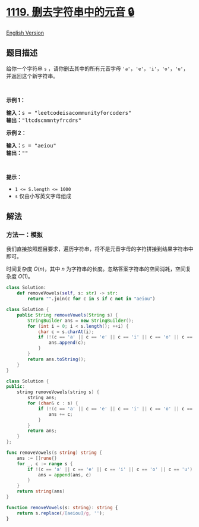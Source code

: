 # [1119. 删去字符串中的元音 🔒](https://leetcode.cn/problems/remove-vowels-from-a-string)

[English Version](/solution/1100-1199/1119.Remove%20Vowels%20from%20a%20String/README_EN.md)

<!-- tags:字符串 -->

<!-- difficulty:简单 -->

## 题目描述

<!-- 这里写题目描述 -->

<p>给你一个字符串 <code>s</code>&nbsp;，请你删去其中的所有元音字母&nbsp;<code>'a'</code>，<code>'e'</code>，<code>'i'</code>，<code>'o'</code>，<code>'u'</code>，并返回这个新字符串。</p>

<p>&nbsp;</p>

<p><strong>示例 1：</strong></p>

<pre>
<strong>输入：</strong>s = "leetcodeisacommunityforcoders"
<strong>输出：</strong>"ltcdscmmntyfrcdrs"
</pre>

<p><strong>示例 2：</strong></p>

<pre>
<strong>输入：</strong>s = "aeiou"
<strong>输出：</strong>""
</pre>

<p>&nbsp;</p>

<p><strong>提示：</strong></p>

<ul>
	<li><code>1 &lt;= S.length &lt;= 1000</code></li>
	<li><code>s</code>&nbsp;仅由小写英文字母组成</li>
</ul>

## 解法

### 方法一：模拟

我们直接按照题目要求，遍历字符串，将不是元音字母的字符拼接到结果字符串中即可。

时间复杂度 $O(n)$，其中 $n$ 为字符串的长度。忽略答案字符串的空间消耗，空间复杂度 $O(1)$。

<!-- tabs:start -->

```python
class Solution:
    def removeVowels(self, s: str) -> str:
        return "".join(c for c in s if c not in "aeiou")
```

```java
class Solution {
    public String removeVowels(String s) {
        StringBuilder ans = new StringBuilder();
        for (int i = 0; i < s.length(); ++i) {
            char c = s.charAt(i);
            if (!(c == 'a' || c == 'e' || c == 'i' || c == 'o' || c == 'u')) {
                ans.append(c);
            }
        }
        return ans.toString();
    }
}
```

```cpp
class Solution {
public:
    string removeVowels(string s) {
        string ans;
        for (char& c : s) {
            if (!(c == 'a' || c == 'e' || c == 'i' || c == 'o' || c == 'u')) {
                ans += c;
            }
        }
        return ans;
    }
};
```

```go
func removeVowels(s string) string {
	ans := []rune{}
	for _, c := range s {
		if !(c == 'a' || c == 'e' || c == 'i' || c == 'o' || c == 'u') {
			ans = append(ans, c)
		}
	}
	return string(ans)
}
```

```ts
function removeVowels(s: string): string {
    return s.replace(/[aeiou]/g, '');
}
```

<!-- tabs:end -->

<!-- end -->
